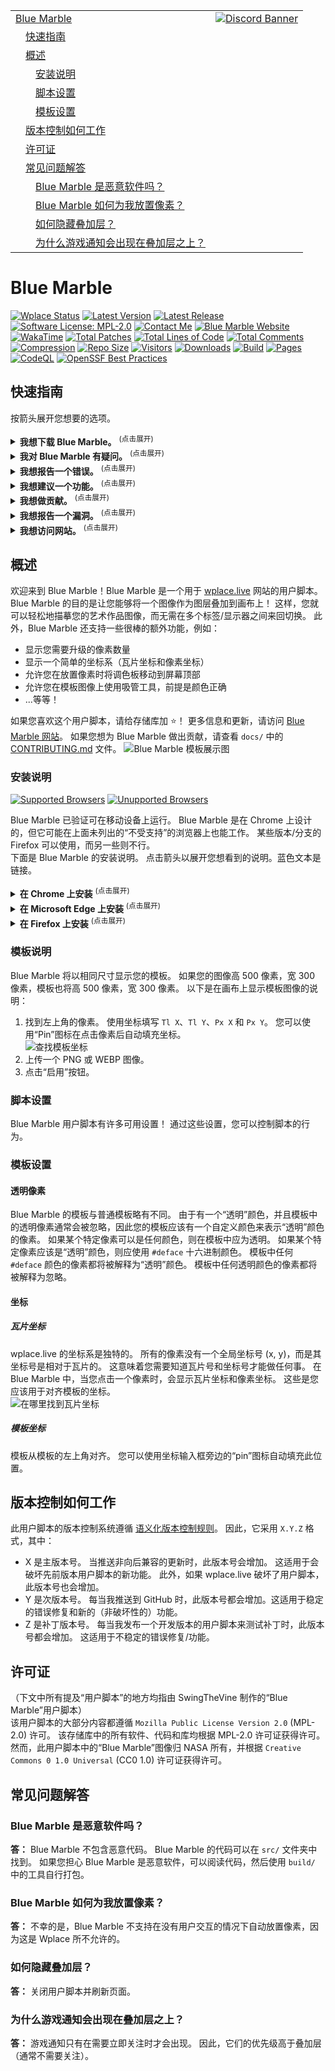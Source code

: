 <table>
<tr>
<td><a href="#blue-marble">Blue Marble</a></td>
<td valign="top" rowspan="99"><a href="https://discord.gg/tpeBPy46hf"><img alt="Discord Banner" src="https://discord.com/api/guilds/796124137042608188/widget.png?style=banner4"></a></td>
</tr>
<tr>
<td>&emsp;<a href="#quick-guide">快速指南</a></td>
</tr>
<tr>
<td>&emsp;<a href="#overview">概述</a></td>
</tr>
<tr>
<td>&emsp;&emsp;<a href="#installation-instructions">安装说明</a></td>
</tr>
<tr>
<td>&emsp;&emsp;<a href="#script-settings">脚本设置</a></td>
</tr>
<tr>
<td>&emsp;&emsp;<a href="#template-settings">模板设置</a></td>
</tr>
<tr>
<td>&emsp;<a href="#how-versioning-works">版本控制如何工作</a></td>
</tr>
<tr>
<td>&emsp;<a href="#licenses">许可证</a></td>
</tr>
<tr>
<td>&emsp;<a href="#faq">常见问题解答</a></td>
</tr>

<tr>
<td>&emsp;&emsp;<a href="#is-blue-marble-malware">Blue Marble 是恶意软件吗？</a></td>
</tr>
<tr>
<td>&emsp;&emsp;<a href="#how-can-blue-marble-place-pixels-for-me">Blue Marble 如何为我放置像素？</a></td>
</tr>
<tr>
<td>&emsp;&emsp;<a href="#how-do-i-hide-the-overlay">如何隐藏叠加层？</a></td>
</tr>
<tr>
<td>&emsp;&emsp;<a href="#why-do-game-notifications-appear-on-top-of-the-overlay">为什么游戏通知会出现在叠加层之上？</a></td>
</tr>
</table>

<h1>Blue Marble</h1>
<a href="https://status.wplace.lol" target="_blank" rel="noopener noreferrer"><img alt="Wplace Status" src="https://status.wplace.lol/badge/_/status?labelColor=5f5f5f&color=&style=flat&label=Wplace%20Status"></a>
<a href="" target="_blank" rel="noopener noreferrer"><img alt="Latest Version" src="https://img.shields.io/badge/Latest_Version-0.84.0-lightblue?style=flat"></a>
<a href="https://github.com/SwingTheVine/Wplace-BlueMarble/releases" target="_blank" rel="noopener noreferrer"><img alt="Latest Release" src="https://img.shields.io/github/v/release/SwingTheVine/Wplace-BlueMarble?sort=semver&style=flat&label=Latest%20Release&color=blue"></a>
<a href="https://github.com/SwingTheVine/Wplace-BlueMarble/blob/main/LICENSE.txt" target="_blank" rel="noopener noreferrer"><img alt="Software License: MPL-2.0" src="https://img.shields.io/badge/Software_License-MPL--2.0-slateblue?style=flat"></a>
<a href="https://discord.gg/tpeBPy46hf" target="_blank" rel="noopener noreferrer"><img alt="Contact Me" src="https://img.shields.io/badge/Contact_Me-gray?style=flat&logo=Discord&logoColor=white&logoSize=auto&labelColor=cornflowerblue"></a>
<a href="https://bluemarble.camilledaguin.fr/" target="_blank" rel="noopener noreferrer"><img
alt="Blue Marble Website" src="https://img.shields.io/badge/Blue_Marble_Website-Camille_Daguin-blue?style=flat&logo=globe&logoColor=white"></a>
<a href="" target="_blank" rel="noopener noreferrer"><img alt="WakaTime" src="https://img.shields.io/badge/Coding_Time-111hrs_12mins-blue?style=flat&logo=wakatime&logoColor=black&logoSize=auto&labelColor=white"></a>
<a href="" target="_blank" rel="noopener noreferrer"><img alt="Total Patches" src="https://img.shields.io/badge/Total_Patches-494-black?style=flat"></a>
<a href="" target="_blank" rel="noopener noreferrer"><img alt="Total Lines of Code" src="https://tokei.rs/b1/github/SwingTheVine/Wplace-BlueMarble?category=code"></a>
<a href="" target="_blank" rel="noopener noreferrer"><img alt="Total Comments" src="https://tokei.rs/b1/github/SwingTheVine/Wplace-BlueMarble?category=comments"></a>
<a href="" target="_blank" rel="noopener noreferrer"><img alt="Compression" src="https://img.shields.io/badge/Compression-69.52%25-blue"></a>
<a href="" target="_blank" rel="noopener noreferrer"><img alt="Repo Size" src="https://img.shields.io/github/repo-size/SwingTheVine/Wplace-BlueMarble"></a>
<a href="" target="_blank" rel="noopener noreferrer"><img alt="Visitors" src="https://img.shields.io/badge/Visitors-354_340-gainsboro?style=flat"></a>
<a href="" target="_blank" rel="noopener noreferrer"><img alt="Downloads" src="https://img.shields.io/github/downloads/SwingTheVine/Wplace-BlueMarble/total.svg"></a>
<a href="" target="_blank" rel="noopener noreferrer"><img alt="Build" src="https://github.com/SwingTheVine/Wplace-BlueMarble/actions/workflows/build.yml/badge.svg"></a>
<a href="" target="_blank" rel="noopener noreferrer"><img alt="Pages" src="https://github.com/SwingTheVine/Wplace-BlueMarble/actions/workflows/pages/pages-build-deployment/badge.svg?branch=wiki"></a>
<a href="" target="_blank" rel="noopener noreferrer"><img alt="CodeQL" src="https://github.com/SwingTheVine/Wplace-BlueMarble/actions/workflows/github-code-scanning/codeql/badge.svg"></a>
<a href="https://www.bestpractices.dev/projects/11067" target="_blank" rel="noopener noreferrer"><img alt="OpenSSF Best Practices" src="https://www.bestpractices.dev/projects/11067/badge"></a>

<h2>快速指南</h2>
<p>
按箭头展开您想要的选项。
<details>
<summary>
<b>我想下载 Blue Marble。</b> <sup>(点击展开)</sup>
</summary>
<a href="#installation-instructions">点击此处</a> 查看安装说明。
</details>
<details>
<summary>
<b>我对 Blue Marble 有疑问。</b> <sup>(点击展开)</sup>
</summary>
<a href="https://discord.gg/tpeBPy46hf" target="_blank" rel="noopener noreferrer">点击此处</a> 加入 Blue Marble 支持 Discord 服务器。
<br>
<a href="https://github.com/SwingTheVine/Wplace-BlueMarble/discussions/categories/q-a">点击此处</a> 访问 Blue Marble 的 GitHub 帮助和问题页面。
</details>
<details>
<summary>
<b>我想报告一个错误。</b> <sup>(点击展开)</sup>
</summary>
<a href="https://github.com/SwingTheVine/Wplace-BlueMarble/issues/new/choose">点击此处</a> 报告错误，然后选择“Bug Report”选项。
</details>
<details>
<summary>
<b>我想建议一个功能。</b> <sup>(点击展开)</sup>
</summary>
<a href="https://github.com/SwingTheVine/Wplace-BlueMarble/issues/new/choose">点击此处</a> 建议一个功能，然后选择“Feature Request”选项。
</details>
<details>
<summary>
<b>我想做贡献。</b> <sup>(点击展开)</sup>
</summary>
<a href="https://github.com/SwingTheVine/Wplace-BlueMarble/blob/main/docs/CONTRIBUTING.md">点击此处</a> 阅读贡献指南。
</details>
<details>
<summary>
<b>我想报告一个漏洞。</b> <sup>(点击展开)</sup>

</summary>
<a href="https://github.com/SwingTheVine/Wplace-BlueMarble/security">点击此处</a> 提交漏洞报告。
</details>
<details>
<summary>
<b>我想访问网站。</b> <sup>(点击展开)</sup>
</summary>
<a href="https://bluemarble.camilledaguin.fr/" target="_blank" rel="noopener noreferrer">点击此处</a> 访问 Blue Marble 官方网站。
</details>
</p>

<h2>概述</h2>
<p>
欢迎来到 Blue Marble！Blue Marble 是一个用于 <a href="https://wplace.live/" target="_blank" rel="noopener noreferrer">wplace.live</a> 网站的用户脚本。
Blue Marble 的目的是让您能够将一个图像作为图层叠加到画布上！
这样，您就可以轻松地描摹您的艺术作品图像，而无需在多个标签/显示器之间来回切换。
此外，Blue Marble 还支持一些很棒的额外功能，例如：
<ul>
<li>显示您需要升级的像素数量</li>
<li>显示一个简单的坐标系（瓦片坐标和像素坐标）</li>
<li>允许您在放置像素时将调色板移动到屏幕顶部</li>
<li>允许您在模板图像上使用吸管工具，前提是颜色正确</li>
<li>...等等！</li>
</ul>
如果您喜欢这个用户脚本，请给存储库加 ⭐！
更多信息和更新，请访问 <a href="https://bluemarble.camilledaguin.fr/" target="_blank" rel="noopener noreferrer">Blue Marble 网站</a>。
如果您想为 Blue Marble 做出贡献，请查看 <code>docs/</code> 中的 <a href="https://github.com/SwingTheVine/Wplace-BlueMarble/blob/main/docs/CONTRIBUTING.md" target="_blank" rel="noopener noreferrer">CONTRIBUTING.md</a> 文件。
<img alt="Blue Marble 模板展示图" src="./assets/Showcase1.png">

<h3>安装说明</h3>
<a href="" target="_blank" rel="noopener noreferrer"><img alt="Supported Browsers" src="https://img.shields.io/badge/Supported%20Browsers-Chrome%20%7C%20Firefox%2A%20%7C%20Safari%20%7C%20Edge%20%7C%20Brave-orange?style=flat"></a>
<a href="" target="_blank" rel="noopener noreferrer"><img alt="Unupported Browsers" src="https://img.shields.io/badge/Unsupported%20Browsers-Firefox%2A%20%7C%20Kiwi%20%7C%20Vivaldi-red?style=flat"></a>
<p>
Blue Marble 已验证可在移动设备上运行。
Blue Marble 是在 Chrome 上设计的，但它可能在上面未列出的“不受支持”的浏览器上也能工作。
某些版本/分支的 Firefox 可以使用，而另一些则不行。
<br>
下面是 Blue Marble 的安装说明。
点击箭头以展开您想看到的说明。蓝色文本是链接。
<details>
<summary>
<b>在 Chrome 上安装</b> <sup>(点击展开)</sup>
</summary>
<a href="https://www.youtube.com/watch?v=gg5oiJcftEc" target="_blank" rel="noopener noreferrer"><img alt="安装教程" src="https://img.shields.io/badge/Install_Tutorial-gray?style=flat&logo=YouTube&logoColor=white&logoSize=auto&labelColor=darkred"></a>
<ol>
<li>为 Chrome 安装 <a href="https://chromewebstore.google.com/detail/tampermonkey/dhdgffkkebhmkfjojejmpbldmpobfkfo" target="_blank" rel="noopener noreferrer">TamperMonkey</a> 扩展。
<br>
<img alt="点击 '添加扩展' 按钮" src="https://github.com/SwingTheVine/Wplace-BlueMarble/blob/main/docs/assets/ComputerChromeInstall1.png"></li>
<li>右键单击该扩展。
<br>
<img alt="进入 '管理扩展' 菜单" src="https://github.com/SwingTheVine/Wplace-BlueMarble/blob/main/docs/assets/ComputerChromeInstall2.png"></li>
<li>左键单击“管理扩展”。</li>
<li>启用“开发者模式”。
<br>
<img alt="启用 '开发者模式' 和 '允许用户脚本'" src="https://github.com/SwingTheVine/Wplace-BlueMarble/blob/main/docs/assets/ComputerChromeInstall3.png"></li>
<li>启用“允许用户脚本”。</li>
<li><strong>一键安装：</strong> 点击此链接直接安装 Blue Marble：<a href="https://github.com/SwingTheVine/Wplace-BlueMarble/releases/download/pre/BlueMarble.user.js" target="_blank" rel="noopener noreferrer"><strong>安装 Blue Marble</strong></a>
<br>
TamperMonkey 将自动检测用户脚本并提示您安装。</li>
<li>刷新 <a href="https://wplace.live/" target="_blank" rel="noopener noreferrer">wplace.live</a> 网页。</li>
</ol>

</details>
<details>
<summary>
<b>在 Microsoft Edge 上安装</b> <sup>(点击展开)</sup>
</summary>
<ol>
<li>为 Microsoft Edge 安装 <a href="https://microsoftedge.microsoft.com/addons/detail/iikmkjmpaadaobahmlepeloendndfphd" target="_blank" rel="noopener noreferrer">TamperMonkey</a> 插件。
<br>
<img alt="点击 '获取' 按钮" src="https://github.com/SwingTheVine/Wplace-BlueMarble/blob/main/docs/assets/ComputerEdgeInstall1.png"></li>
<li>右键单击该扩展。
<br>
<img alt="进入 '管理扩展' 菜单" src="https://github.com/SwingTheVine/Wplace-BlueMarble/blob/main/docs/assets/ComputerEdgeInstall2.png"></li>
<li>左键单击“管理扩展”。</li>
<li>启用“开发者模式”。
<br>
<img alt="启用 '开发者模式'" src="https://github.com/SwingTheVine/Wplace-BlueMarble/blob/main/docs/assets/ComputerEdgeInstall3.png"></li>
<li>在最新版本的“Assets”中下载 <a href="https://github.com/SwingTheVine/Wplace-BlueMarble/releases" target="_blank" rel="noopener noreferrer">BlueMarble.user.js</a> 文件。</li>
<li>打开 TamperMonkey 仪表板。
<br>
<img alt="进入 TamperMonkey '仪表板'" src="https://github.com/SwingTheVine/Wplace-BlueMarble/blob/main/docs/assets/ComputerEdgeInstall4.png"></li>
<li>将 <code>BlueMarble.user.js</code> 文件拖入 TamperMonkey 仪表板。
<br>
<img alt="将用户脚本拖入仪表板" src="https://github.com/SwingTheVine/Wplace-BlueMarble/blob/main/docs/assets/ComputerChromeInstall5.png"></li>
<li>点击“安装”按钮来安装 Blue Marble。
<br>
<img alt="点击 '安装' 按钮" src="https://github.com/SwingTheVine/Wplace-BlueMarble/blob/main/docs/assets/ComputerChromeInstall6.png"></li>
<li>在 TamperMonkey 仪表板中启用 Blue Marble。
<br>
<img alt="启用 Blue Marble" src="https://github.com/SwingTheVine/Wplace-BlueMarble/blob/main/docs/assets/ComputerChromeInstall7.png"></li>
<li>刷新 <a href="https://wplace.live/" target="_blank" rel="noopener noreferrer">wplace.live</a> 网页。</li>
</ol>
</details>
<details>
<summary>
<b>在 Firefox 上安装</b> <sup>(点击展开)</sup>
</summary>
<ol>
<li>为 Firefox 安装 <a href="https://addons.mozilla.org/en-US/firefox/addon/tampermonkey/" target="_blank" rel="noopener noreferrer">TamperMonkey</a> 插件。
<br>
<img alt="点击 '添加到 Firefox' 按钮" src="https://github.com/SwingTheVine/Wplace-BlueMarble/blob/main/docs/assets/ComputerFireFoxInstall1.png"></li>
<li><strong>一键安装：</strong> 点击此链接直接安装 Blue Marble：<a href="https://github.com/SwingTheVine/Wplace-BlueMarble/releases/download/pre/BlueMarble.user.js" target="_blank" rel="noopener noreferrer"><strong>安装 Blue Marble</strong></a>
<br>
TamperMonkey 将自动检测用户脚本并提示您安装。</li>
<li>刷新 <a href="https://wplace.live/" target="_blank" rel="noopener noreferrer">wplace.live</a> 网页。</li>
</ol>
</details>
</p>

<h3>模板说明</h3>
<p>

Blue Marble 将以相同尺寸显示您的模板。
如果您的图像高 500 像素，宽 300 像素，模板也将高 500 像素，宽 300 像素。
以下是在画布上显示模板图像的说明：
<ol>
<li>找到左上角的像素。
使用坐标填写 <code>Tl X</code>、<code>Tl Y</code>、<code>Px X</code> 和 <code>Px Y</code>。
您可以使用“Pin”图标在点击像素后自动填充坐标。
<br>
<img alt="查找模板坐标" src="https://github.com/SwingTheVine/Wplace-BlueMarble/blob/main/docs/assets/TemplateCoordinates1.png"></li>
<li>上传一个 PNG 或 WEBP 图像。</li>
<li>点击“启用”按钮。</li>
</ol>

</p>

<h3>脚本设置</h3>
<p>
Blue Marble 用户脚本有许多可用设置！
通过这些设置，您可以控制脚本的行为。
</p>

<h3>模板设置</h3>
<p>
<h4>透明像素</h4>
<p>
Blue Marble 的模板与普通模板略有不同。
由于有一个“透明”颜色，并且模板中的透明像素通常会被忽略，因此您的模板应该有一个自定义颜色来表示“透明”颜色的像素。
如果某个特定像素可以是任何颜色，则在模板中应为透明。
如果某个特定像素应该是“透明”颜色，则应使用 <code>#deface</code> 十六进制颜色。
模板中任何 <code>#deface</code> 颜色的像素都将被解释为“透明”颜色。
模板中任何透明颜色的像素都将被解释为忽略。
</p>
<h4>坐标</h4>
<p>
<h5>瓦片坐标</h5>
<p>
wplace.live 的坐标系是独特的。
所有的像素没有一个全局坐标号 (x, y)，而是其坐标号是相对于瓦片的。
这意味着您需要知道瓦片号和坐标号才能做任何事。
在 Blue Marble 中，当您点击一个像素时，会显示瓦片坐标和像素坐标。
这些是您应该用于对齐模板的坐标。
<br>
<img alt="在哪里找到瓦片坐标" src="https://github.com/SwingTheVine/Wplace-BlueMarble/blob/main/docs/assets/TemplateCoordinatesDisplay.png">
</p>
<h5>模板坐标</h5>
<p>
模板从模板的左上角对齐。
您可以使用坐标输入框旁边的“pin”图标自动填充此位置。
</p>
</p>
</p>
</p>

<h2>版本控制如何工作</h2>
<p>
此用户脚本的版本控制系统遵循 <a href="https://semver.org/" target="_blank" rel="noopener noreferrer">语义化版本控制规则</a>。
因此，它采用 <code>X.Y.Z</code> 格式，其中：
<ul>
<li>X 是主版本号。
当推送非向后兼容的更新时，此版本号会增加。
这适用于会破坏先前版本用户脚本的新功能。
此外，如果 wplace.live 破坏了用户脚本，此版本号也会增加。</li>
<li>Y 是次版本号。
每当我推送到 GitHub 时，此版本号都会增加。这适用于稳定的错误修复和新的（非破坏性的）功能。</li>
<li>Z 是补丁版本号。
每当我发布一个开发版本的用户脚本来测试补丁时，此版本号都会增加。
这适用于不稳定的错误修复/功能。</li>
</ul>
</p>

<h2>许可证</h2>
<p>
（下文中所有提及“用户脚本”的地方均指由 SwingTheVine 制作的“Blue Marble”用户脚本）<br>
该用户脚本的大部分内容都遵循 <code>Mozilla Public License Version 2.0</code> (MPL-2.0) 许可。
该存储库中的所有软件、代码和库均根据 MPL-2.0 许可证获得许可。
然而，此用户脚本中的“Blue Marble”图像归 NASA 所有，并根据 <code>Creative Commons 0 1.0 Universal</code> (CC0 1.0) 许可证获得许可。
</p>

<h2>常见问题解答</h2>
<p>
<h3>Blue Marble 是恶意软件吗？</h3>
<p><b>答：</b> Blue Marble 不包含恶意代码。
Blue Marble 的代码可以在 <code>src/</code> 文件夹中找到。
如果您担心 Blue Marble 是恶意软件，可以阅读代码，然后使用 <code>build/</code> 中的工具自行打包。
<h3>Blue Marble 如何为我放置像素？</h3>
<p><b>答：</b> 不幸的是，Blue Marble 不支持在没有用户交互的情况下自动放置像素，因为这是 Wplace 所不允许的。
<h3>如何隐藏叠加层？</h3>
<p><b>答：</b> 关闭用户脚本并刷新页面。</p>

<h3>为什么游戏通知会出现在叠加层之上？</h3>
<p><b>答：</b> 游戏通知只有在需要立即关注时才会出现。
因此，它们的优先级高于叠加层（通常不需要关注）。</p>
</p>
